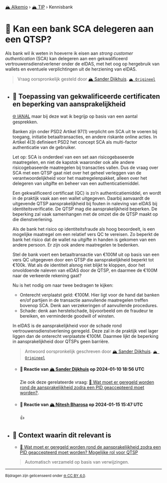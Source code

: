 [🏔️ Alkemio](https://welcome.alkem.io/) › [🏔️ TIP](https://alkem.io/tip/dashboard) › Kennisbank
# 📄 Kan een bank SCA delegeren aan een QTSP?
Als bank wil ik weten in hoeverre ik eisen aan *strong customer authentication* (SCA) kan delegeren aan een gekwalificeerd vertrouwensdienstverlener onder de eIDAS, met het oog op hergebruik van wallets en eventuele verplichtingen uit de herziening van eIDAS.
> Vraag oorspronkelijk gesteld door [🏔️ Sander Dijkhuis](https://alkem.io/user/sander-dijkhuis-3912). [`🏔️ Origineel`](https://alkem.io/tip/collaboration/kaneenbankscadel-5381)

- ## <a id="toepassingvangekwa-1586"></a> 📌 Toepassing van gekwalificeerde certificaten en beperking van aansprakelijkheid
  [🌐 IANAL](https://en.wikipedia.org/wiki/IANAL) maar bij deze wat ik begrijp op basis van een aantal gesprekken.
  
  Banken zijn onder PSD2 Artikel 97(1) verplicht om SCA uit te voeren bij toegang, initiatie betaaltransacties, en andere riskante online acties. In Artikel 4(3) definieert PSD2 het concept SCA als multi-factor authenticatie van de gebruiker.
  
  Let op: SCA is onderdeel van een set aan risicogebaseerde maatregelen, en niet de kapstok waaronder ook alle andere risicogebaseerde maatregelen bij transacties vallen. Dus de vraag over SCA met een QTSP gaat niet over het geheel verleggen van de verantwoordelijkheid voor het maatregelenpakket, alleen over het delegeren van uitgifte en beheer van een authenticatiemiddel.
  
  Een gekwalificeerd certificaat (QC) is zo’n authenticatiemiddel, en wordt in de praktijk vaak aan een wallet uitgegeven. Daarbij aanvaardt de uitgevende QTSP aansprakelijkheid bij fouten in naleving van eIDAS bij identiteitsverificatie. De QTSP mag die aansprakelijkheid beperken. De beperking zal vaak samenhangen met de omzet die de QTSP maakt op die dienstverlening.
  
  Als de bank het risico op identiteitsfraude als hoog beoordeelt, is een mogelijke maatregel om een relatief vers QC te vereisen. Zo beperkt de bank het risico dat de wallet na uitgifte in handen is gekomen van een andere persoon. Er zijn ook andere maatregelen te bedenken.
  
  Stel de bank voert een betaaltransactie van €100M uit op basis van een vers QC uitgegeven door een QTSP die aansprakelijkheid beperkt tot €100k. Wat als de identiteit alsnog niet blijkt te kloppen, door het onvoldoende naleven van eIDAS door de QTSP, en daarmee de €100M naar de verkeerde rekening gaat?
  
  Nu is het nodig om naar twee bedragen te kijken:
  
  *   Onterecht verplaatst geld: €100M. Hier ligt voor de hand dat banken en/of partijen in de transactie aanvullende maatregelen treffen bovenop SCA. Denk aan verzekeringen of aanvullende procedures.
  *   Schade: denk aan herstelschade, bijvoorbeeld om de fraudeur te bereiken, en verminderde goodwill of winsten.
  
  In eIDAS is de aansprakelijkheid voor de schade rond vertrouwensdienstverlening geregeld. Deze zal in de praktijk veel lager liggen dan de onterecht verplaatste €100M. Daarmee lijkt de beperking in aansprakelijkheid door QTSPs geen barrière.

  
  > Antwoord oorspronkelijk geschreven door [🏔️ Sander Dijkhuis](https://alkem.io/tip/collaboration/kaneenbankscadel-5381/posts/toepassingvangekwa-1586). [`🏔️ Origineel`](https://alkem.io/tip/collaboration/kaneenbankscadel-5381/posts/toepassingvangekwa-1586)

    - #### 💬 Reactie van [🏔️ Sander Dijkhuis](https://alkem.io/user/sander-dijkhuis-3912) op 2024-01-10 18:56 UTC
          
      Zie ook deze gerelateerde vraag: [📄 Wat moet er geregeld worden rond de aansprakelijkheid zodra een PID geaccepteerd moet worden?](watmoetergeregeld-7715.md).
    - #### 💬 Reactie van [🏔️ Nitesh Bharosa](https://alkem.io/user/nitesh-bharosa-5829) op 2024-01-15 15:47 UTC
          
      👍
- ## 📌 Context waarin dit relevant is
  - [📌 Wat moet er geregeld worden rond de aansprakelijkheid zodra een PID geaccepteerd moet worden? Mogelijke rol voor QTSP](watmoetergeregeld-7715.md#mogelijkerolvoorq-9971)
  >Automatisch verzameld op basis van verwijzingen.
* * *
<small>Bijdragen zijn gelicenseerd onder [🌐 CC BY 4.0](https://creativecommons.org/licenses/by/4.0/deed.nl).</small>
